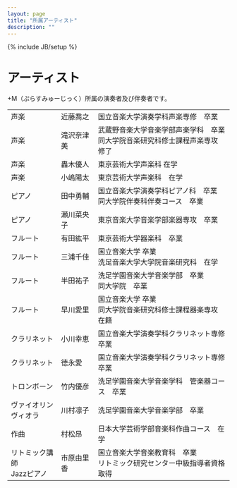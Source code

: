 ```yaml
---
layout: page
title: "所属アーティスト"
description: ""
---
```

{% include JB/setup %}
<h1> アーティスト</h1>
+M（ぷらすみゅーじっく）所属の演奏者及び伴奏者です。
<div  class="container narrow table-responsive" >
  <table class="table">
    <tbody>
      <tr>
        <td>声楽</td>
        <td>近藤喬之</td>
        <td>国立音楽大学演奏学科声楽専修　卒業</td>
      </tr>
      <tr>
        <td>声楽</td>
        <td>滝沢奈津美</td>
        <td>武蔵野音楽大学音楽学部声楽学科　卒業<br>同大学院音楽研究科修士課程声楽専攻　修了</td>
      </tr>
      <tr>
        <td>声楽</td>
        <td>轟木優人</td>
        <td>東京芸術大学声楽科 在学</td>
      </tr>
      <tr>
        <td>声楽</td>
        <td>小嶋陽太</td>
        <td>東京芸術大学声楽科　在学</td>
      </tr>
      <tr>
        <td>ピアノ</td>
        <td>田中勇輔</td>
        <td>国立音楽大学演奏学科ピアノ科　卒業<br>同大学院伴奏科伴奏コース　卒業</td>
      </tr>
      <tr>
        <td>ピアノ</td>
        <td>瀬川菜央子</td>
        <td>東京音楽大学音楽学部楽器専攻　卒業</td>
      </tr>
      <tr>
        <td>フルート</td>
        <td>有田紘平</td>
        <td>東京芸術大学器楽科　卒業</td>
      </tr>
      <tr>
        <td>フルート</td>
        <td>三浦千佳</td>
        <td>国立音楽大学 卒業<br>洗足音楽大学大学院音楽研究科　在学</td>
      </tr>
      <tr>
        <td>フルート</td>
        <td>半田祐子</td>
        <td>洗足学園音楽大学音楽学部　卒業<br>同大学院　卒業</td>
      </tr>
      <tr>
        <td>フルート</td>
        <td>早川愛里</td>
        <td>国立音楽大学 卒業<br>同大学院音楽研究科修士課程器楽専攻　在籍</td>
      </tr>
      <tr>
        <td>クラリネット</td>
        <td>小川幸恵</td>
        <td>国立音楽大学演奏学科クラリネット専修　卒業</td>
      </tr>
      <tr>
        <td>クラリネット</td>
        <td>徳永愛</td>
        <td>国立音楽大学演奏学科クラリネット専修　卒業</td>
      </tr>
      <tr>
        <td>トロンボーン</td>
        <td>竹内優彦</td>
        <td>洗足学園音楽大学音楽学科　管楽器コース　卒業</td>
      </tr>
      <tr>
        <td>ヴァイオリン<br>ヴィオラ</td>
        <td>川村凛子</td>
        <td>洗足学園音楽大学音楽学部　卒業</td>
      </tr>
      <tr>
        <td>作曲</td>
        <td>村松昂</td>
        <td>日本大学芸術学部音楽科作曲コース　在学</td>
      </tr>
      <tr>
        <td>リトミック講師<br>Jazzピアノ</td>
        <td>市原由里香</td>
        <td>国立音楽大学音楽教育科　卒業<br>リトミック研究センター中級指導者資格取得</td>
      </tr>
    </tbody>
  </table>
</div>